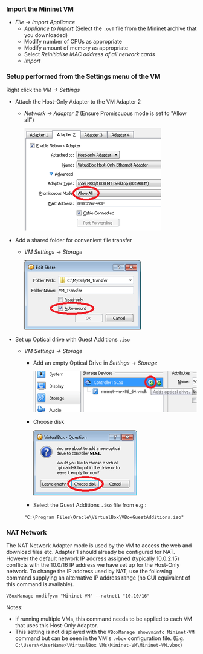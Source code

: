 
### Import the Mininet VM

* *File -> Import Appliance*
  * *Appliance to Import* (Select the `.ovf` file from the Mininet archive that you downloaded)
  * Modify number of CPUs as appropriate
  * Modify amount of memory as appropriate
  * Select *Reinitialise MAC address of all network cards*
  * *Import*

### Setup performed from the Settings menu of the VM

Right click the *VM -> Settings*
* Attach the Host-Only Adapter to the VM Adapter 2
  - *Network -> Adapter 2*
    (Ensure Promiscuous mode is set to "Allow all")

    ![VirtualBox VM Adapter2](images/VirtualBoxVMNetworkAdapter2Settings.png)

* Add a shared folder for convenient file transfer
  - *VM Settings -> Storage*

     ![VirtualBox VM File Share](images/VirtualBoxSharedFolder.png)

* Set up Optical drive with Guest Additions `.iso`
  - *VM Settings -> Storage*
    - Add an empty Optical Drive in *Settings -> Storage*

      ![VirtualBox VM Guest Additions](images/VirtualBoxGuestAdditions2.png)

    - Choose disk

      ![VirtualBox VM Guest Additions](images/VirtualBoxGuestAdditions3.png)

    - Select the Guest Additions `.iso` file from e.g.:

     `"C:\Program Files\Oracle\VirtualBox\VBoxGuestAdditions.iso"`

### NAT Network

The NAT Network Adapter mode is used by the VM to access the web and download files etc.
Adapter 1 should already be configured for NAT.
However the default network IP address assigned (typically 10.0.2.15) conflicts with the 10.0/16 IP address we have set up for the Host-Only network.
To change the IP address used by NAT, use the following command supplying an alternative IP address range (no GUI equivalent of this command is available).

```winbatch
VBoxManage modifyvm "Mininet-VM" --natnet1 "10.10/16"
```

Notes:
- If running multiple VMs, this command needs to be applied to each VM that uses this Host-Only Adaptor.
- This setting is not displayed with the `VBoxManage showvminfo Mininet-VM` command but can be seen in the VM's `.vbox` configuration file.
  (E.g. `C:\Users\<UserName>\VirtualBox VMs\Mininet-VM\Mininet-VM.vbox`)
